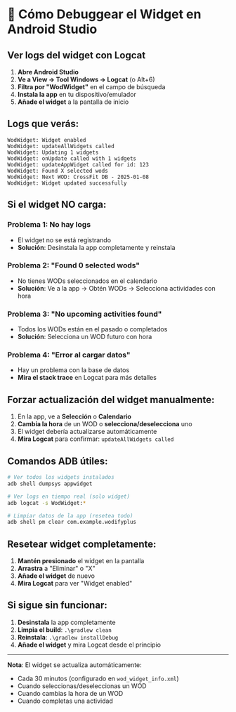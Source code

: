 # 🐛 Cómo Debuggear el Widget en Android Studio

## Ver logs del widget con Logcat

1. **Abre Android Studio**
2. **Ve a View → Tool Windows → Logcat** (o Alt+6)
3. **Filtra por "WodWidget"** en el campo de búsqueda
4. **Instala la app** en tu dispositivo/emulador
5. **Añade el widget** a la pantalla de inicio

## Logs que verás:

```
WodWidget: Widget enabled
WodWidget: updateAllWidgets called
WodWidget: Updating 1 widgets
WodWidget: onUpdate called with 1 widgets
WodWidget: updateAppWidget called for id: 123
WodWidget: Found X selected wods
WodWidget: Next WOD: CrossFit DB - 2025-01-08
WodWidget: Widget updated successfully
```

## Si el widget NO carga:

### Problema 1: No hay logs

- El widget no se está registrando
- **Solución**: Desinstala la app completamente y reinstala

### Problema 2: "Found 0 selected wods"

- No tienes WODs seleccionados en el calendario
- **Solución**: Ve a la app → Obtén WODs → Selecciona actividades con hora

### Problema 3: "No upcoming activities found"

- Todos los WODs están en el pasado o completados
- **Solución**: Selecciona un WOD futuro con hora

### Problema 4: "Error al cargar datos"

- Hay un problema con la base de datos
- **Mira el stack trace** en Logcat para más detalles

## Forzar actualización del widget manualmente:

1. En la app, ve a **Selección** o **Calendario**
2. **Cambia la hora** de un WOD o **selecciona/deselecciona** uno
3. El widget debería actualizarse automáticamente
4. **Mira Logcat** para confirmar: `updateAllWidgets called`

## Comandos ADB útiles:

```bash
# Ver todos los widgets instalados
adb shell dumpsys appwidget

# Ver logs en tiempo real (solo widget)
adb logcat -s WodWidget:*

# Limpiar datos de la app (resetea todo)
adb shell pm clear com.example.wodifyplus
```

## Resetear widget completamente:

1. **Mantén presionado** el widget en la pantalla
2. **Arrastra** a "Eliminar" o "X"
3. **Añade el widget** de nuevo
4. **Mira Logcat** para ver "Widget enabled"

## Si sigue sin funcionar:

1. **Desinstala** la app completamente
2. **Limpia el build**: `.\gradlew clean`
3. **Reinstala**: `.\gradlew installDebug`
4. **Añade el widget** y mira Logcat desde el principio

---

**Nota**: El widget se actualiza automáticamente:

- Cada 30 minutos (configurado en `wod_widget_info.xml`)
- Cuando seleccionas/deseleccionas un WOD
- Cuando cambias la hora de un WOD
- Cuando completas una actividad
